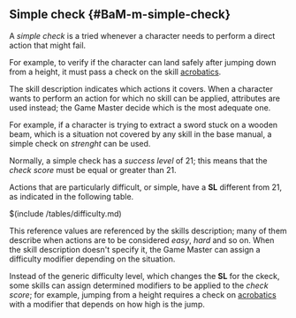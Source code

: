 ## Simple check {#BaM-m-simple-check}

A *simple check* is a tried whenever a character needs to perform a direct
action that might fail.

For example, to verify if the character can land safely after jumping down from a height, 
it must pass a check on the skill [acrobatics](#BaM-s-acrobatics).

The skill description indicates which actions it covers. When a character wants to perform
an action for which no skill can be applied, attributes are used instead; the Game Master
decide which is the most adequate one.

For example, if a character is trying to extract a sword stuck on a wooden beam, which is
a situation not covered by any skill in the base manual, a simple check on *strenght* can be
used.

Normally, a simple check has a *success level* of 21; this means that the *check score* must
be equal or greater than 21.

Actions that are particularly difficult, or simple, have a **SL** different from 21, as indicated in the
following table.

$(include /tables/difficulty.md)

This reference values are referenced by the skills description; many of them describe when actions
are to be considered *easy*, *hard* and so on. When the skill description doesn't specify it,
the Game Master can assign a difficulty modifier depending on the situation.

Instead of the generic difficulty level, which changes the **SL** for the ckeck, 
some skills can assign determined modifiers to be applied to the *check score*;
for example, jumping from a height requires a check on [acrobatics](#BaM-s-acrobatis) with a
modifier that depends on how high is the jump.
